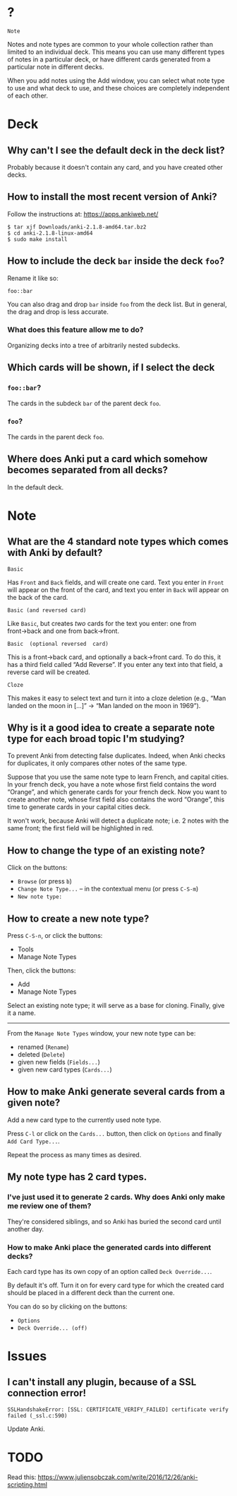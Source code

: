 # ?

    Note

Notes and note types are common to  your whole collection rather than limited to
an individual deck.
This means you  can use many different  types of notes in a  particular deck, or
have different cards generated from a particular note in different decks.

When you add  notes using the Add window,  you can select what note  type to use
and  what deck  to use,  and these  choices are  completely independent  of each
other.

##
# Deck
## Why can't I see the default deck in the deck list?

Probably because it doesn't contain any card, and you have created other decks.

##
## How to install the most recent version of Anki?

Follow the instructions at: <https://apps.ankiweb.net/>

    $ tar xjf Downloads/anki-2.1.8-amd64.tar.bz2
    $ cd anki-2.1.8-linux-amd64
    $ sudo make install

## How to include the deck `bar` inside the deck `foo`?

Rename it like so:

    foo::bar

You can also drag and drop `bar` inside `foo` from the deck list.
But in general, the drag and drop is less accurate.

### What does this feature allow me to do?

Organizing decks into a tree of arbitrarily nested subdecks.

###
## Which cards will be shown, if I select the deck
### `foo::bar`?

The cards in the subdeck `bar` of the parent deck `foo`.

### `foo`?

The cards in the parent deck `foo`.

###
## Where does Anki put a card which somehow becomes separated from all decks?

In the default deck.

##
# Note
## What are the 4 standard note types which comes with Anki by default?

    Basic

Has `Front` and `Back` fields, and will create one card.
Text you  enter in `Front` will  appear on the front  of the card, and  text you
enter in `Back` will appear on the back of the card.

    Basic (and reversed card)

Like  `Basic`,  but  creates *two*  cards  for  the  text  you enter:  one  from
front→back and one from back→front.

    Basic  (optional reversed  card)

This is a front→back card, and optionally a back→front card.
To do this, it has a third field called “Add Reverse”.
If you enter any text into that field, a reverse card will be created.

    Cloze

This makes it easy to select text and turn it into a cloze deletion (e.g.,  “Man
landed on the moon in […]” → “Man landed on the moon in 1969”).

## Why is it a good idea to create a separate note type for each broad topic I'm studying?

To prevent Anki from detecting false duplicates.
Indeed, when  Anki checks for  duplicates, it only  compares other notes  of the
same type.

Suppose that you use the same note type to learn French, and capital cities.
In  your french  deck, you  have  a note  whose  first field  contains the  word
“Orange”, and which generate cards for your french deck.
Now you want  to create another note,  whose first field also  contains the word
“Orange”, this time to generate cards in your capital cities deck.

It won't work, because Anki will detect  a duplicate note; i.e. 2 notes with the
same front; the first field will be highlighted in red.

## How to change the type of an existing note?

Click on the buttons:

   - `Browse` (or press `b`)
   - `Change Note Type...` – in the contextual menu (or press `C-S-m`)
   - `New note type:`

## How to create a new note type?

Press `C-S-n`, or click the buttons:

   - Tools
   - Manage Note Types

Then, click the buttons:

   - Add
   - Manage Note Types

Select an existing note type; it will serve as a base for cloning.
Finally, give it a name.

---

From the `Manage Note Types` window, your new note type can be:

   - renamed (`Rename`)
   - deleted (`Delete`)
   - given new fields (`Fields...`)
   - given new card types (`Cards...`)

##
## How to make Anki generate several cards from a given note?

Add a new card type to the currently used note type.

Press  `C-l` or  click on  the `Cards...`  button, then  click on  `Options` and
finally `Add Card Type...`.

Repeat the process as many times as desired.

## My note type has 2 card types.
### I've just used it to generate 2 cards.  Why does Anki only make me review one of them?

They're considered siblings, and so Anki has buried the second card until another day.

### How to make Anki place the generated cards into different decks?

Each card type has its own copy of an option called `Deck Override...`.

By default it's off.
Turn it on for every card type for  which the created card should be placed in a
different deck than the current one.

You can do so by clicking on the buttons:

   - `Options`
   - `Deck Override... (off)`

##
# Issues
## I can't install any plugin, because of a SSL connection error!

    SSLHandshakeError: [SSL: CERTIFICATE_VERIFY_FAILED] certificate verify failed (_ssl.c:590)

Update Anki.

##
# TODO

Read this: <https://www.juliensobczak.com/write/2016/12/26/anki-scripting.html>
